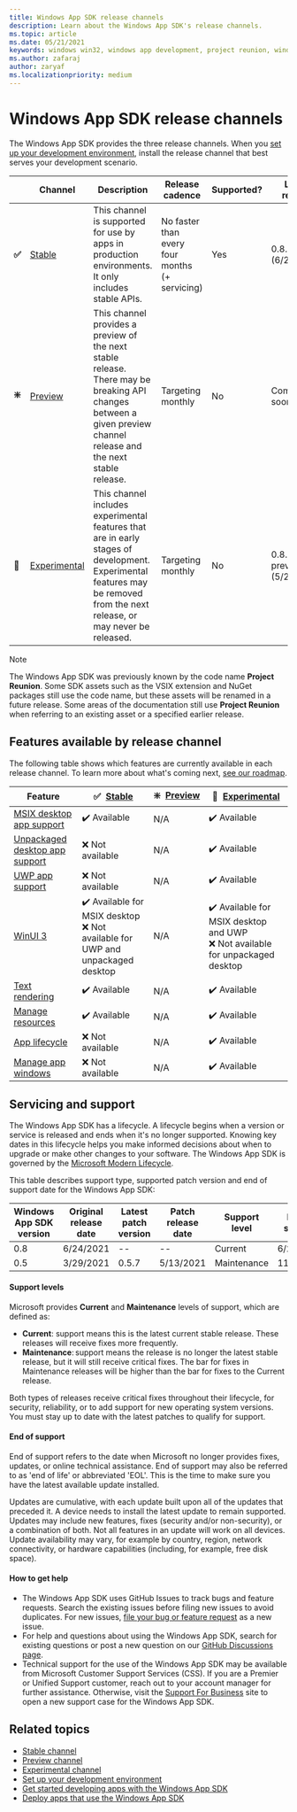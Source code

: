 ```yaml
---
title: Windows App SDK release channels
description: Learn about the Windows App SDK's release channels.
ms.topic: article
ms.date: 05/21/2021
keywords: windows win32, windows app development, project reunion, windows app sdk, release channels
ms.author: zafaraj
author: zaryaf
ms.localizationpriority: medium
---
```


# Windows App SDK release channels

The Windows App SDK provides the three release channels. When you [set up your development environment](set-up-your-development-environment.md), install the release channel that best serves your development scenario.

|   | Channel | Description | Release cadence | Supported? | Latest release |
|---|---|---|---|---|---|
| **✅** | [Stable](stable-channel.md)  | This channel is supported for use by apps in production environments. It only includes stable APIs. | No faster than every four months<br>(+ servicing) | Yes | 0.8.0 (6/24/2021) |
| **❇️** | [Preview](experimental-channel.md) | This channel provides a preview of the next stable release. There may be breaking API changes between a given preview channel release and the next stable release. | Targeting monthly | No | Coming soon |
| **🔄️** | [Experimental](experimental-channel.md) | This channel includes experimental features that are in early stages of development. Experimental features may be removed from the next release, or may never be released. | Targeting monthly | No | 0.8.0-preview (5/27/2021) |

> [!NOTE]
> The Windows App SDK was previously known by the code name **Project Reunion**. Some SDK assets such as the VSIX extension and NuGet packages still use the code name, but these assets will be renamed in a future release. Some areas of the documentation still use **Project Reunion** when referring to an existing asset or a specified earlier release.

## Features available by release channel

The following table shows which features are currently available in each release channel. To learn more about what's coming next, [see our roadmap](https://github.com/microsoft/ProjectReunion/blob/main/docs/roadmap.md).

| Feature | ✅&nbsp;&nbsp;[Stable](stable-channel.md) | ❇️&nbsp;&nbsp;[Preview](preview-channel.md) |🔄️&nbsp;&nbsp;[Experimental](experimental-channel.md) |
|--|--|--|--|
| [MSIX desktop app support](deploy-packaged-apps.md) | :heavy_check_mark: Available | N/A  |  :heavy_check_mark: Available |
| [Unpackaged desktop app support](deploy-unpackaged-apps.md) | :x: Not available |  N/A  |  :heavy_check_mark: Available |
| [UWP app support](../winui/winui3/get-started-winui3-for-uwp.md) | :x: Not available |  N/A  |  :heavy_check_mark: Available |
| [WinUI 3](../winui/winui3/index.md) |  :heavy_check_mark: Available for MSIX desktop<br>❌ Not available for UWP and unpackaged desktop | N/A  | :heavy_check_mark: Available for MSIX desktop and UWP<br>❌ Not available for unpackaged desktop |
| [Text rendering](dwritecore.md) | :heavy_check_mark: Available| N/A  | :heavy_check_mark: Available |
| [Manage resources](mrtcore/mrtcore-overview.md) | :heavy_check_mark: Available | N/A  | :heavy_check_mark: Available |
| [App lifecycle](applifecycle/applifecycle-rich-activation.md) | :x: Not available | N/A  | :heavy_check_mark: Available |
| [Manage app windows](windowing/windowing-overview.md) | :x: Not available | N/A  | :heavy_check_mark: Available |

## Servicing and support

The Windows App SDK has a lifecycle. A lifecycle begins when a version or service is released and ends when it's no longer supported. Knowing key dates in this lifecycle helps you make informed decisions about when to upgrade or make other changes to your software. The Windows App SDK is governed by the [Microsoft Modern Lifecycle](/lifecycle/policies/modern).

This table describes support type, supported patch version and end of support date for the Windows App SDK: 

| Windows App SDK version | Original release date  | Latest patch version  | Patch release date | Support level | End of support |
|---|---|---|---|---|---|
|0.8| 6/24/2021 |--|--|Current | 6/24/2022 |
|0.5| 3/29/2021 | 0.5.7 | 5/13/2021 | Maintenance | 11/1/2021 |

#### Support levels 

Microsoft provides **Current** and **Maintenance** levels of support, which are defined as:

- **Current**:  support means this is the latest current stable release. These releases will receive fixes more frequently.
- **Maintenance**: support means the release is no longer the latest stable release, but it will still receive critical fixes. The bar for fixes in Maintenance releases will be higher than the bar for fixes to the Current release.

Both types of releases receive critical fixes throughout their lifecycle, for security, reliability, or to add support for new operating system versions. You must stay up to date with the latest patches to qualify for support.

#### End of support

End of support refers to the date when Microsoft no longer provides fixes, updates, or online technical assistance. End of support may also be referred to as 'end of life' or abbreviated 'EOL'. This is the time to make sure you have the latest available update installed.

Updates are cumulative, with each update built upon all of the updates that preceded it. A device needs to install the latest update to remain supported. Updates may include new features, fixes (security and/or non-security), or a combination of both. Not all features in an update will work on all devices. Update availability may vary, for example by country, region, network connectivity, or hardware capabilities (including, for example, free disk space).

#### How to get help

- The Windows App SDK uses GitHub Issues to track bugs and feature requests. Search the existing issues before filing new issues to avoid duplicates. For new issues, [file your bug or feature request](https://github.com/microsoft/ProjectReunion/issues) as a new issue.
- For help and questions about using the Windows App SDK, search for existing questions or post a new question on our [GitHub Discussions page](https://github.com/microsoft/ProjectReunion/discussions).
- Technical support for the use of the Windows App SDK may be available from Microsoft Customer Support Services (CSS). If you are a Premier or Unified Support customer, reach out to your account manager for further assistance. Otherwise, visit the [Support For Business](https://support.serviceshub.microsoft.com/supportforbusiness/onboarding?origin=%2Fsupportforbusiness%2Fcreate%3FsapId%3D2510d164-8500-6eba-dda3-5b6ade9cad01) site to open a new support case for the Windows App SDK.  

## Related topics

- [Stable channel](stable-channel.md)
- [Preview channel](preview-channel.md)
- [Experimental channel](experimental-channel.md)
- [Set up your development environment](set-up-your-development-environment.md)
- [Get started developing apps with the Windows App SDK](get-started.md)
- [Deploy apps that use the Windows App SDK](deploy-apps-that-use-the-windows-app-sdk.md)